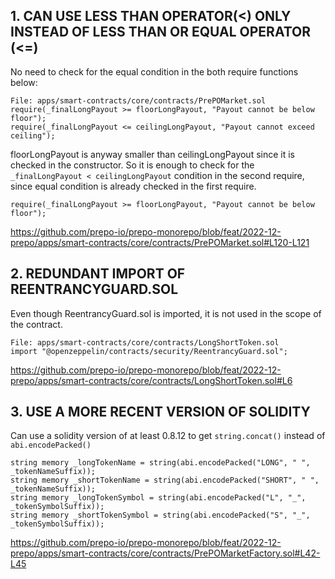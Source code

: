 ## 1. CAN USE **LESS THAN OPERATOR(<)** ONLY INSTEAD OF **LESS THAN OR EQUAL OPERATOR (<=)**

No need to check for the equal condition in the both require functions below:

    File: apps/smart-contracts/core/contracts/PrePOMarket.sol
    require(_finalLongPayout >= floorLongPayout, "Payout cannot be below floor");
    require(_finalLongPayout <= ceilingLongPayout, "Payout cannot exceed ceiling");

floorLongPayout is anyway smaller than ceilingLongPayout since it is checked in the constructor.
So it is enough to check for the `_finalLongPayout < ceilingLongPayout` condition in the second require, since equal condition is already checked in the first require.

    require(_finalLongPayout >= floorLongPayout, "Payout cannot be below floor");

https://github.com/prepo-io/prepo-monorepo/blob/feat/2022-12-prepo/apps/smart-contracts/core/contracts/PrePOMarket.sol#L120-L121


## 2. REDUNDANT IMPORT OF REENTRANCYGUARD.SOL

Even though ReentrancyGuard.sol is imported, it is not used in the scope of the contract. 

    File: apps/smart-contracts/core/contracts/LongShortToken.sol
    import "@openzeppelin/contracts/security/ReentrancyGuard.sol";

https://github.com/prepo-io/prepo-monorepo/blob/feat/2022-12-prepo/apps/smart-contracts/core/contracts/LongShortToken.sol#L6

## 3. USE A MORE RECENT VERSION OF SOLIDITY

Can use a solidity version of at least 0.8.12 to get `string.concat()` instead of `abi.encodePacked()`

    string memory _longTokenName = string(abi.encodePacked("LONG", " ", _tokenNameSuffix));
    string memory _shortTokenName = string(abi.encodePacked("SHORT", " ", _tokenNameSuffix));
    string memory _longTokenSymbol = string(abi.encodePacked("L", "_", _tokenSymbolSuffix));
    string memory _shortTokenSymbol = string(abi.encodePacked("S", "_", _tokenSymbolSuffix));

https://github.com/prepo-io/prepo-monorepo/blob/feat/2022-12-prepo/apps/smart-contracts/core/contracts/PrePOMarketFactory.sol#L42-L45